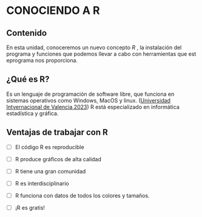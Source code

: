 # CONOCIENDO A R

## Contenido
En esta unidad, conoceremos un nuevo concepto *R* , la instalación del programa y funciones que podemos llevar a cabo con herramientas que est eprograma nos proporciona.

## ¿Qué es R?
Es un lenguaje de programación de software libre, que funciona en sistemas operativos como Windows, MacOS y linux. ([Universidad Intyernacional de Valencia,2023](https://www.universidadviu.com/es/actualidad/nuestros-expertos/lenguaje-de-programacion-r-que-es-caracteristicas-e-importancia-en-el-big-data))
R está especializado en informática estadística y gráfica.

## Ventajas de trabajar con R
- [ ] El código R es reproducible
- [ ] R produce gráficos de alta calidad
- [ ] R tiene una gran comunidad
- [ ] R es interdisciplinario
- [ ] R funciona con datos de todos los colores y tamaños.
- [ ] ¡R es gratis!

